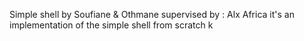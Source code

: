 Simple shell by Soufiane & Othmane 
supervised by : Alx Africa
it's an implementation of the simple shell from scratch
k
